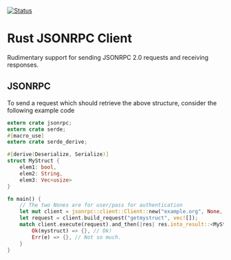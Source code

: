 [![Status](https://travis-ci.org/apoelstra/rust-jsonrpc.png?branch=master)](https://travis-ci.org/apoelstra/rust-json)

# Rust JSONRPC Client

Rudimentary support for sending JSONRPC 2.0 requests and receiving responses.

## JSONRPC

To send a request which should retrieve the above structure, consider the following
example code

```rust
extern crate jsonrpc;
extern crate serde;
#[macro_use]
extern crate serde_derive;

#[derive(Deserialize, Serialize)]
struct MyStruct {
    elem1: bool,
    elem2: String,
    elem3: Vec<usize>
}

fn main() {
    // The two Nones are for user/pass for authentication
    let mut client = jsonrpc::client::Client::new("example.org", None, None);
    let request = client.build_request("getmystruct", vec![]);
    match client.execute(request).and_then(|res| res.into_result::<MyStruct>()) {
        Ok(mystruct) => {}, // Ok!
        Err(e) => {}, // Not so much.
    }
}

```

